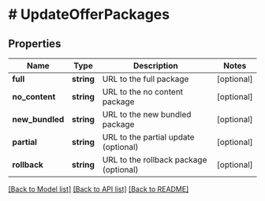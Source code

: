 # # UpdateOfferPackages

## Properties

Name | Type | Description | Notes
------------ | ------------- | ------------- | -------------
**full** | **string** | URL to the full package | [optional]
**no_content** | **string** | URL to the no content package | [optional]
**new_bundled** | **string** | URL to the new bundled package | [optional]
**partial** | **string** | URL to the partial update (optional) | [optional]
**rollback** | **string** | URL to the rollback package (optional) | [optional]

[[Back to Model list]](../../README.md#models) [[Back to API list]](../../README.md#endpoints) [[Back to README]](../../README.md)
